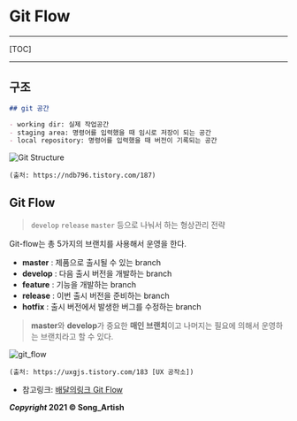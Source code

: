 # Git Flow

---

[TOC]

---



## 구조

```markdown
## git 공간

- working dir: 실제 작업공간
- staging area: 명령어를 입력했을 때 임시로 저장이 되는 공간
- local repository: 명령어를 입력했을 때 버전이 기록되는 공간
```

![Git Structure](img/git_structure.jfif)

`(출처: https://ndb796.tistory.com/187)`



## Git Flow

> `develop` `release` `master` 등으로 나눠서 하는 형상관리 전략

Git-flow는 총 5가지의 브랜치를 사용해서 운영을 한다.

- **master** : 제품으로 출시될 수 있는 branch
- **develop** : 다음 출시 버전을 개발하는 branch
- **feature** : 기능을 개발하는 branch
- **release** : 이번 출시 버전을 준비하는 branch
- **hotfix** : 출시 버전에서 발생한 버그를 수정하는 branch

> **master**와 **develop**가 중요한 **매인 브랜치**이고 나머지는 필요에 의해서 운영하는 브랜치라고 할 수 있다.

![git_flow](img/git_flow.png)

`(출처: https://uxgjs.tistory.com/183 [UX 공작소])`

- 참고링크: [배달의링크 Git Flow](https://woowabros.github.io/experience/2017/10/30/baemin-mobile-git-branch-strategy.html)



***Copyright* 2021 © Song_Artish**